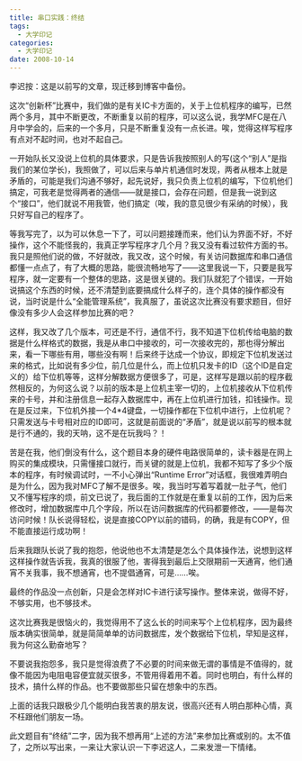 ```yaml
---
title: 串口实践：终结
tags:
  - 大学印记
categories:
  - 大学印记
date: 2008-10-14
---
```


李迟按：这是以前写的文章，现迁移到博客中备份。  

这次“创新杯”比赛中，我们做的是有关IC卡方面的，关于上位机程序的编写，已然两个多月，其中不断更改，不断重复以前的程序，可以这么说，我学MFC是在八月中学会的，后来的一个多月，只是不断重复没有一点长进。唉，觉得这样写程序有点对不起时间，也对不起自己。

<!-- more -->
一开始队长又没说上位机的具体要求，只是告诉我按照别人的写(这个“别人”是指我们的某位学长)，我照做了，可以后来与单片机通信时发现，两者从根本上就是矛盾的，可能是我们沟通不够好，起先说好，我只负责上位机的编写，下位机他们搞定，可我老是觉得两者的通信――就是接口，会存在问题，但是我一说到这个“接口”，他们就说不用我管，他们搞定（唉，我的意见很少有采纳的时候），我只好写自己的程序了。

等我写完了，以为可以休息一下了，可以问题接踵而来，他们认为界面不好，不好操作，这个不能怪我的，我真正学写程序才几个月？我又没有看过软件方面的书。我只是照他们说的做，不好就改，我又改，这个时候，有关访问数据库和串口通信都懂一点点了，有了大概的思路，能很流畅地写了――这里我说一下，只要是我写程序，就一定要有一个整体的思路，这是很关键的。我们队就犯了个错误，一开始说搞这个东西的时候，还不清楚到底要搞成什么样子的，连个具体的操作都没有说，当时说是什么“全能管理系统”，我真服了，虽说这次比赛没有要求题目，但好像没有多少人会这样参加比赛的吧？

这样，我又改了几个版本，可还是不行，通信不行，我不知道下位机传给电脑的数据是什么样格式的数据，我是从串口中接收的，可一次接收完的，那也得分解出来，看一下哪些有用，哪些没有啊！后来终于达成一个协议，即规定下位机发送过来的格式，比如说有多少位，前几位是什么，而上位机只发卡的ID（这个ID是自定义的）给下位机等等，这样分解数据方便很多了，可是，这样写是跟以前的程序截然相反的，为何这么说？以前的版本是上位机主宰一切的，上位机接收从下位机传来的卡号，并和注册信息一起存入数据库中，再在上位机进行加钱，扣钱操作。现在是反过来，下位机外接一个4*4键盘，一切操作都在下位机中进行，上位机呢？只需发送与卡号相对应的ID即可，这就是前面说的“矛盾”，就是说以前写的根本就是行不通的，我的天呐，这不是在玩我吗？！

苦是在我，他们倒没有什么，这个题目本身的硬件电路很简单的，读卡器是在网上购买的集成模块，只需懂接口就行，而关键的就是上位机，我都不知写了多少个版本的程序，有时候调试时，一不小心弹出“Runtime Error”对话框，我很难弄明白是为什么，因为我对MFC了解不是很多。唉，我当时写着写着就一肚子气，他们又不懂写程序的烦，前文已说了，我后面的工作就是在重复以前的工作，因为后来修改时，增加数据库中几个字段，所以在访问数据库的代码都要修改，――是每次访问时候！队长说得轻松，说是直接COPY以前的错码，的确，我是有COPY，但不能直接运行成功啊！

后来我跟队长说了我的抱怨，他说他也不太清楚是怎么个具体操作法，说想到这样这样操作就告诉我，我真的很服了他，害得我到最后上交限期前一天通宵，他们通宵不关我事，我不想通宵，也不提倡通宵，可是……唉。

最终的作品没一点创新，只是会怎样对IC卡进行读写操作。整体来说，做得不好，不够实用，也不够技术。

这次比赛我是很恼火的，我觉得用不了这么长的时间来写个上位机程序，因为最终版本确实很简单，就是简简单单的访问数据库，发个数据给下位机，早知是这样，我为何这么勤奋地写？

不要说我抱怨多，我只是觉得浪费了不必要的时间来做无谓的事情是不值得的，就像不能因为电阻电容便宜就买很多，不管用得着用不着。同时也明白，有什么样的技术，搞什么样的作品。也不要做那些只留在想象中的东西。

上面的话我只跟极少几个能明白我苦衷的朋友说，很高兴还有人明白那种心情，真不枉跟他们朋友一场。

此文题目有“终结”二字，因为我不想再用“上述的方法”来参加比赛或别的。太不值了，之所以写出来，一来让大家认识一下李迟这人，二来发泄一下情绪。
